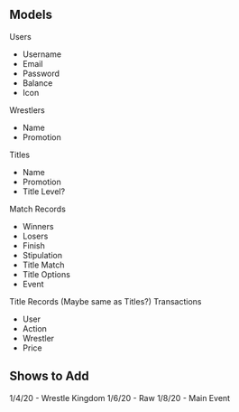 ## Models

Users

- Username
- Email
- Password
- Balance
- Icon

Wrestlers

- Name
- Promotion

Titles

- Name
- Promotion
- Title Level?

Match Records

- Winners
- Losers
- Finish
- Stipulation
- Title Match
- Title Options
- Event

Title Records (Maybe same as Titles?)
Transactions

- User
- Action
- Wrestler
- Price

## Shows to Add

1/4/20 - Wrestle Kingdom
1/6/20 - Raw
1/8/20 - Main Event

